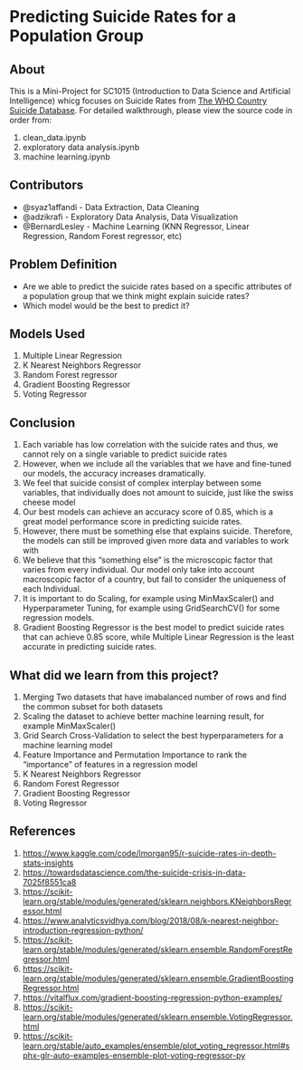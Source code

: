 # Predicting Suicide Rates for a Population Group

## About

This is a Mini-Project for SC1015 (Introduction to Data Science and Artificial Intelligence) whicg focuses on Suicide Rates from [The WHO Country Suicide Database](https://www.kaggle.com/datasets/russellyates88/suicide-rates-overview-1985-to-2016). For detailed walkthrough, please view the source code in order from:
1. clean_data.ipynb
2. exploratory data analysis.ipynb
3. machine learning.ipynb
  
## Contributors

- @syaz1affandi - Data Extraction, Data Cleaning
- @adzikrafi - Exploratory Data Analysis, Data Visualization
- @BernardLesley - Machine Learning (KNN Regressor, Linear Regression, Random Forest regressor, etc)

## Problem Definition

- Are we able to predict the suicide rates based on a specific attributes of a population group that we think might explain suicide rates?
- Which model would be the best to predict it?

## Models Used

1. Multiple Linear Regression
2. K Nearest Neighbors Regressor
3. Random Forest regressor
4. Gradient Boosting Regressor
5. Voting Regressor

## Conclusion

1. Each variable has low correlation with the suicide rates and thus, we cannot rely on a single variable to predict suicide rates
2. However, when we include all the variables that we have and fine-tuned our models, the accuracy increases dramatically. 
3. We feel that suicide consist of complex interplay between some variables, that individually does not amount to suicide, just like the swiss cheese model
4. Our best models can achieve an accuracy score of 0.85, which is a great model performance score in predicting suicide rates.
5. However, there must be something else that explains suicide. Therefore, the models can still be improved given more data and variables to work with
6. We believe that this “something else” is the microscopic factor that varies from every individual. Our model only take into account macroscopic factor of a country, but fail to consider the uniqueness of each Individual.
7. It is important to do Scaling, for example using MinMaxScaler() and Hyperparameter Tuning, for example using GridSearchCV() for some regression models.
8. Gradient Boosting Regressor is the best model to predict suicide rates that can achieve 0.85 score, while Multiple Linear Regression is the least accurate in predicting suicide rates.


## What did we learn from this project?
1. Merging Two datasets that have imabalanced number of rows and find the common subset for both datasets
2. Scaling the dataset to achieve better machine learning result, for example MinMaxScaler()
3. Grid Search Cross-Validation to select the best hyperparameters for a machine learning model
4. Feature Importance and Permutation Importance to rank the “importance” of features in a regression model
5. K Nearest Neighbors Regressor
6. Random Forest Regressor
7. Gradient Boosting Regressor
8. Voting Regressor

## References

1. https://www.kaggle.com/code/lmorgan95/r-suicide-rates-in-depth-stats-insights
2. https://towardsdatascience.com/the-suicide-crisis-in-data-7025f8551ca8
3. https://scikit-learn.org/stable/modules/generated/sklearn.neighbors.KNeighborsRegressor.html
4. https://www.analyticsvidhya.com/blog/2018/08/k-nearest-neighbor-introduction-regression-python/
5. https://scikit-learn.org/stable/modules/generated/sklearn.ensemble.RandomForestRegressor.html
6. https://scikit-learn.org/stable/modules/generated/sklearn.ensemble.GradientBoostingRegressor.html
7. https://vitalflux.com/gradient-boosting-regression-python-examples/
8. https://scikit-learn.org/stable/modules/generated/sklearn.ensemble.VotingRegressor.html
9. https://scikit-learn.org/stable/auto_examples/ensemble/plot_voting_regressor.html#sphx-glr-auto-examples-ensemble-plot-voting-regressor-py



